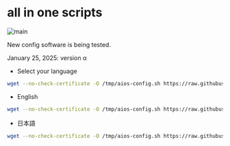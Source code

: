 # all in one scripts

![main](https://github.com/user-attachments/assets/ebfc8ca2-a42e-470c-9a89-9b5e3eb4ccb8)

New config software is being tested.

January 25, 2025: version α

- Select your language
```sh
wget --no-check-certificate -O /tmp/aios-config.sh https://raw.githubusercontent.com/site-u2023/aios/main/aios-config.sh; sh /tmp/aios-config.sh
```

- English
```sh
wget --no-check-certificate -O /tmp/aios-config.sh https://raw.githubusercontent.com/site-u2023/aios/main/aios-config.sh; sh /tmp/aios-config.sh en
```

- 日本語
```sh
wget --no-check-certificate -O /tmp/aios-config.sh https://raw.githubusercontent.com/site-u2023/aios/main/aios-config.sh; sh /tmp/aios-config.sh ja
```
